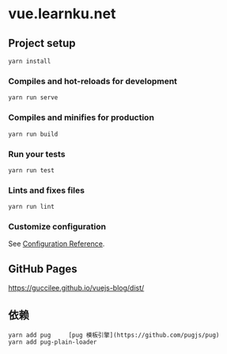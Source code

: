 # vue.learnku.net

## Project setup
```
yarn install
```

### Compiles and hot-reloads for development
```
yarn run serve
```

### Compiles and minifies for production
```
yarn run build
```

### Run your tests
```
yarn run test
```

### Lints and fixes files
```
yarn run lint
```

### Customize configuration
See [Configuration Reference](https://cli.vuejs.org/config/).


## GitHub Pages
https://guccilee.github.io/vuejs-blog/dist/


## 依赖
```
yarn add pug     [pug 模板引擎](https://github.com/pugjs/pug)
yarn add pug-plain-loader
```
